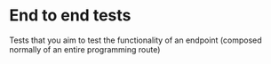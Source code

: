 # End to end tests 

Tests that you aim to test the functionality of an endpoint (composed normally of an entire programming route)
